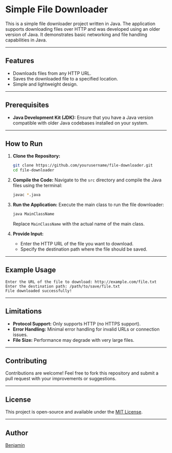 # Simple File Downloader

This is a simple file downloader project written in Java. The application supports downloading files over HTTP and was developed using an older version of Java. It demonstrates basic networking and file handling capabilities in Java.

---

## Features
- Downloads files from any HTTP URL.
- Saves the downloaded file to a specified location.
- Simple and lightweight design.

---

## Prerequisites
- **Java Development Kit (JDK):** Ensure that you have a Java version compatible with older Java codebases installed on your system.

---

## How to Run

1. **Clone the Repository:**
   ```bash
   git clone https://github.com/yourusername/file-downloader.git
   cd file-downloader
   ```

2. **Compile the Code:**
   Navigate to the `src` directory and compile the Java files using the terminal:
   ```bash
   javac *.java
   ```

3. **Run the Application:**
   Execute the main class to run the file downloader:
   ```bash
   java MainClassName
   ```
   Replace `MainClassName` with the actual name of the main class.

4. **Provide Input:**
   - Enter the HTTP URL of the file you want to download.
   - Specify the destination path where the file should be saved.

---

## Example Usage
```
Enter the URL of the file to download: http://example.com/file.txt
Enter the destination path: /path/to/save/file.txt
File downloaded successfully!
```

---

## Limitations
- **Protocol Support:** Only supports HTTP (no HTTPS support).
- **Error Handling:** Minimal error handling for invalid URLs or connection issues.
- **File Size:** Performance may degrade with very large files.

---

## Contributing
Contributions are welcome! Feel free to fork this repository and submit a pull request with your improvements or suggestions.

---

## License
This project is open-source and available under the [MIT License](LICENSE).

---

## Author
[Benjamin](https://github.com/the-JVM-jedi)
